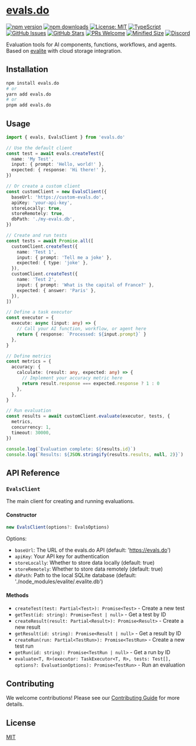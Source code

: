 # [evals.do](https://evals.do)

[![npm version](https://img.shields.io/npm/v/evals.do.svg)](https://www.npmjs.com/package/evals.do)
[![npm downloads](https://img.shields.io/npm/dm/evals.do.svg)](https://www.npmjs.com/package/evals.do)
[![License: MIT](https://img.shields.io/badge/License-MIT-blue.svg)](https://opensource.org/licenses/MIT)
[![TypeScript](https://img.shields.io/badge/TypeScript-4.9.5-blue.svg)](https://www.typescriptlang.org/)
[![GitHub Issues](https://img.shields.io/github/issues/drivly/ai.svg)](https://github.com/drivly/ai/issues)
[![GitHub Stars](https://img.shields.io/github/stars/drivly/ai.svg)](https://github.com/drivly/ai)
[![PRs Welcome](https://img.shields.io/badge/PRs-welcome-brightgreen.svg)](https://github.com/drivly/ai/blob/main/CONTRIBUTING.md)
[![Minified Size](https://img.shields.io/bundlephobia/min/evals.do)](https://bundlephobia.com/package/evals.do)
[![Discord](https://img.shields.io/discord/1014897323584794655?label=Discord&logo=discord&logoColor=white)](https://discord.gg/tafnNeUQdm)

Evaluation tools for AI components, functions, workflows, and agents. Based on [evalite](https://github.com/mattpocock/evalite) with cloud storage integration.

## Installation

```bash
npm install evals.do
# or
yarn add evals.do
# or
pnpm add evals.do
```

## Usage

```typescript
import { evals, EvalsClient } from 'evals.do'

// Use the default client
const test = await evals.createTest({
  name: 'My Test',
  input: { prompt: 'Hello, world!' },
  expected: { response: 'Hi there!' },
})

// Or create a custom client
const customClient = new EvalsClient({
  baseUrl: 'https://custom-evals.do',
  apiKey: 'your-api-key',
  storeLocally: true,
  storeRemotely: true,
  dbPath: './my-evals.db',
})

// Create and run tests
const tests = await Promise.all([
  customClient.createTest({
    name: 'Test 1',
    input: { prompt: 'Tell me a joke' },
    expected: { type: 'joke' },
  }),
  customClient.createTest({
    name: 'Test 2',
    input: { prompt: 'What is the capital of France?' },
    expected: { answer: 'Paris' },
  }),
])

// Define a task executor
const executor = {
  execute: async (input: any) => {
    // Call your AI function, workflow, or agent here
    return { response: `Processed: ${input.prompt}` }
  },
}

// Define metrics
const metrics = {
  accuracy: {
    calculate: (result: any, expected: any) => {
      // Implement your accuracy metric here
      return result.response === expected.response ? 1 : 0
    },
  },
}

// Run evaluation
const results = await customClient.evaluate(executor, tests, {
  metrics,
  concurrency: 1,
  timeout: 30000,
})

console.log(`Evaluation complete: ${results.id}`)
console.log(`Results: ${JSON.stringify(results.results, null, 2)}`)
```

## API Reference

### `EvalsClient`

The main client for creating and running evaluations.

#### Constructor

```typescript
new EvalsClient(options?: EvalsOptions)
```

Options:

- `baseUrl`: The URL of the evals.do API (default: 'https://evals.do')
- `apiKey`: Your API key for authentication
- `storeLocally`: Whether to store data locally (default: true)
- `storeRemotely`: Whether to store data remotely (default: true)
- `dbPath`: Path to the local SQLite database (default: './node_modules/evalite/.evalite.db')

#### Methods

- `createTest(test: Partial<Test>): Promise<Test>` - Create a new test
- `getTest(id: string): Promise<Test | null>` - Get a test by ID
- `createResult(result: Partial<Result>): Promise<Result>` - Create a new result
- `getResult(id: string): Promise<Result | null>` - Get a result by ID
- `createRun(run: Partial<TestRun>): Promise<TestRun>` - Create a new test run
- `getRun(id: string): Promise<TestRun | null>` - Get a run by ID
- `evaluate<T, R>(executor: TaskExecutor<T, R>, tests: Test[], options?: EvaluationOptions): Promise<TestRun>` - Run an evaluation

## Contributing

We welcome contributions! Please see our [Contributing Guide](https://github.com/drivly/ai/blob/main/CONTRIBUTING.md) for more details.

## License

[MIT](https://opensource.org/licenses/MIT)
